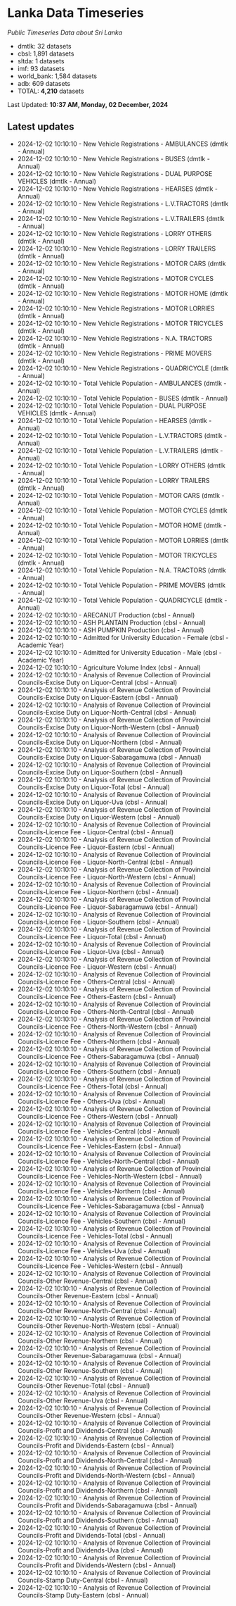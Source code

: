 # Lanka Data Timeseries
*Public Timeseries Data about Sri Lanka*

* dmtlk: 32 datasets
* cbsl: 1,891 datasets
* sltda: 1 datasets
* imf: 93 datasets
* world_bank: 1,584 datasets
* adb: 609 datasets
* TOTAL: **4,210** datasets

Last Updated: **10:37 AM, Monday, 02 December, 2024**

## Latest updates

* 2024-12-02 10:10:10 - New Vehicle Registrations - AMBULANCES (dmtlk - Annual)
* 2024-12-02 10:10:10 - New Vehicle Registrations - BUSES (dmtlk - Annual)
* 2024-12-02 10:10:10 - New Vehicle Registrations - DUAL PURPOSE VEHICLES (dmtlk - Annual)
* 2024-12-02 10:10:10 - New Vehicle Registrations - HEARSES (dmtlk - Annual)
* 2024-12-02 10:10:10 - New Vehicle Registrations - L.V.TRACTORS (dmtlk - Annual)
* 2024-12-02 10:10:10 - New Vehicle Registrations - L.V.TRAILERS (dmtlk - Annual)
* 2024-12-02 10:10:10 - New Vehicle Registrations - LORRY OTHERS (dmtlk - Annual)
* 2024-12-02 10:10:10 - New Vehicle Registrations - LORRY TRAILERS (dmtlk - Annual)
* 2024-12-02 10:10:10 - New Vehicle Registrations - MOTOR CARS (dmtlk - Annual)
* 2024-12-02 10:10:10 - New Vehicle Registrations - MOTOR CYCLES (dmtlk - Annual)
* 2024-12-02 10:10:10 - New Vehicle Registrations - MOTOR HOME (dmtlk - Annual)
* 2024-12-02 10:10:10 - New Vehicle Registrations - MOTOR LORRIES (dmtlk - Annual)
* 2024-12-02 10:10:10 - New Vehicle Registrations - MOTOR TRICYCLES (dmtlk - Annual)
* 2024-12-02 10:10:10 - New Vehicle Registrations - N.A. TRACTORS (dmtlk - Annual)
* 2024-12-02 10:10:10 - New Vehicle Registrations - PRIME MOVERS (dmtlk - Annual)
* 2024-12-02 10:10:10 - New Vehicle Registrations - QUADRICYCLE (dmtlk - Annual)
* 2024-12-02 10:10:10 - Total Vehicle Population - AMBULANCES (dmtlk - Annual)
* 2024-12-02 10:10:10 - Total Vehicle Population - BUSES (dmtlk - Annual)
* 2024-12-02 10:10:10 - Total Vehicle Population - DUAL PURPOSE VEHICLES (dmtlk - Annual)
* 2024-12-02 10:10:10 - Total Vehicle Population - HEARSES (dmtlk - Annual)
* 2024-12-02 10:10:10 - Total Vehicle Population - L.V.TRACTORS (dmtlk - Annual)
* 2024-12-02 10:10:10 - Total Vehicle Population - L.V.TRAILERS (dmtlk - Annual)
* 2024-12-02 10:10:10 - Total Vehicle Population - LORRY OTHERS (dmtlk - Annual)
* 2024-12-02 10:10:10 - Total Vehicle Population - LORRY TRAILERS (dmtlk - Annual)
* 2024-12-02 10:10:10 - Total Vehicle Population - MOTOR CARS (dmtlk - Annual)
* 2024-12-02 10:10:10 - Total Vehicle Population - MOTOR CYCLES (dmtlk - Annual)
* 2024-12-02 10:10:10 - Total Vehicle Population - MOTOR HOME (dmtlk - Annual)
* 2024-12-02 10:10:10 - Total Vehicle Population - MOTOR LORRIES (dmtlk - Annual)
* 2024-12-02 10:10:10 - Total Vehicle Population - MOTOR TRICYCLES (dmtlk - Annual)
* 2024-12-02 10:10:10 - Total Vehicle Population - N.A. TRACTORS (dmtlk - Annual)
* 2024-12-02 10:10:10 - Total Vehicle Population - PRIME MOVERS (dmtlk - Annual)
* 2024-12-02 10:10:10 - Total Vehicle Population - QUADRICYCLE (dmtlk - Annual)
* 2024-12-02 10:10:10 - ARECANUT Production (cbsl - Annual)
* 2024-12-02 10:10:10 - ASH PLANTAIN Production (cbsl - Annual)
* 2024-12-02 10:10:10 - ASH PUMPKIN Production (cbsl - Annual)
* 2024-12-02 10:10:10 - Admitted for University Education - Female (cbsl - Academic Year)
* 2024-12-02 10:10:10 - Admitted for University Education - Male (cbsl - Academic Year)
* 2024-12-02 10:10:10 - Agriculture Volume Index (cbsl - Annual)
* 2024-12-02 10:10:10 - Analysis of Revenue Collection of Provincial Councils-Excise Duty on Liquor-Central (cbsl - Annual)
* 2024-12-02 10:10:10 - Analysis of Revenue Collection of Provincial Councils-Excise Duty on Liquor-Eastern (cbsl - Annual)
* 2024-12-02 10:10:10 - Analysis of Revenue Collection of Provincial Councils-Excise Duty on Liquor-North-Central (cbsl - Annual)
* 2024-12-02 10:10:10 - Analysis of Revenue Collection of Provincial Councils-Excise Duty on Liquor-North-Western (cbsl - Annual)
* 2024-12-02 10:10:10 - Analysis of Revenue Collection of Provincial Councils-Excise Duty on Liquor-Northern (cbsl - Annual)
* 2024-12-02 10:10:10 - Analysis of Revenue Collection of Provincial Councils-Excise Duty on Liquor-Sabaragamuwa (cbsl - Annual)
* 2024-12-02 10:10:10 - Analysis of Revenue Collection of Provincial Councils-Excise Duty on Liquor-Southern (cbsl - Annual)
* 2024-12-02 10:10:10 - Analysis of Revenue Collection of Provincial Councils-Excise Duty on Liquor-Total (cbsl - Annual)
* 2024-12-02 10:10:10 - Analysis of Revenue Collection of Provincial Councils-Excise Duty on Liquor-Uva (cbsl - Annual)
* 2024-12-02 10:10:10 - Analysis of Revenue Collection of Provincial Councils-Excise Duty on Liquor-Western (cbsl - Annual)
* 2024-12-02 10:10:10 - Analysis of Revenue Collection of Provincial Councils-Licence Fee - Liquor-Central (cbsl - Annual)
* 2024-12-02 10:10:10 - Analysis of Revenue Collection of Provincial Councils-Licence Fee - Liquor-Eastern (cbsl - Annual)
* 2024-12-02 10:10:10 - Analysis of Revenue Collection of Provincial Councils-Licence Fee - Liquor-North-Central (cbsl - Annual)
* 2024-12-02 10:10:10 - Analysis of Revenue Collection of Provincial Councils-Licence Fee - Liquor-North-Western (cbsl - Annual)
* 2024-12-02 10:10:10 - Analysis of Revenue Collection of Provincial Councils-Licence Fee - Liquor-Northern (cbsl - Annual)
* 2024-12-02 10:10:10 - Analysis of Revenue Collection of Provincial Councils-Licence Fee - Liquor-Sabaragamuwa (cbsl - Annual)
* 2024-12-02 10:10:10 - Analysis of Revenue Collection of Provincial Councils-Licence Fee - Liquor-Southern (cbsl - Annual)
* 2024-12-02 10:10:10 - Analysis of Revenue Collection of Provincial Councils-Licence Fee - Liquor-Total (cbsl - Annual)
* 2024-12-02 10:10:10 - Analysis of Revenue Collection of Provincial Councils-Licence Fee - Liquor-Uva (cbsl - Annual)
* 2024-12-02 10:10:10 - Analysis of Revenue Collection of Provincial Councils-Licence Fee - Liquor-Western (cbsl - Annual)
* 2024-12-02 10:10:10 - Analysis of Revenue Collection of Provincial Councils-Licence Fee - Others-Central (cbsl - Annual)
* 2024-12-02 10:10:10 - Analysis of Revenue Collection of Provincial Councils-Licence Fee - Others-Eastern (cbsl - Annual)
* 2024-12-02 10:10:10 - Analysis of Revenue Collection of Provincial Councils-Licence Fee - Others-North-Central (cbsl - Annual)
* 2024-12-02 10:10:10 - Analysis of Revenue Collection of Provincial Councils-Licence Fee - Others-North-Western (cbsl - Annual)
* 2024-12-02 10:10:10 - Analysis of Revenue Collection of Provincial Councils-Licence Fee - Others-Northern (cbsl - Annual)
* 2024-12-02 10:10:10 - Analysis of Revenue Collection of Provincial Councils-Licence Fee - Others-Sabaragamuwa (cbsl - Annual)
* 2024-12-02 10:10:10 - Analysis of Revenue Collection of Provincial Councils-Licence Fee - Others-Southern (cbsl - Annual)
* 2024-12-02 10:10:10 - Analysis of Revenue Collection of Provincial Councils-Licence Fee - Others-Total (cbsl - Annual)
* 2024-12-02 10:10:10 - Analysis of Revenue Collection of Provincial Councils-Licence Fee - Others-Uva (cbsl - Annual)
* 2024-12-02 10:10:10 - Analysis of Revenue Collection of Provincial Councils-Licence Fee - Others-Western (cbsl - Annual)
* 2024-12-02 10:10:10 - Analysis of Revenue Collection of Provincial Councils-Licence Fee - Vehicles-Central (cbsl - Annual)
* 2024-12-02 10:10:10 - Analysis of Revenue Collection of Provincial Councils-Licence Fee - Vehicles-Eastern (cbsl - Annual)
* 2024-12-02 10:10:10 - Analysis of Revenue Collection of Provincial Councils-Licence Fee - Vehicles-North-Central (cbsl - Annual)
* 2024-12-02 10:10:10 - Analysis of Revenue Collection of Provincial Councils-Licence Fee - Vehicles-North-Western (cbsl - Annual)
* 2024-12-02 10:10:10 - Analysis of Revenue Collection of Provincial Councils-Licence Fee - Vehicles-Northern (cbsl - Annual)
* 2024-12-02 10:10:10 - Analysis of Revenue Collection of Provincial Councils-Licence Fee - Vehicles-Sabaragamuwa (cbsl - Annual)
* 2024-12-02 10:10:10 - Analysis of Revenue Collection of Provincial Councils-Licence Fee - Vehicles-Southern (cbsl - Annual)
* 2024-12-02 10:10:10 - Analysis of Revenue Collection of Provincial Councils-Licence Fee - Vehicles-Total (cbsl - Annual)
* 2024-12-02 10:10:10 - Analysis of Revenue Collection of Provincial Councils-Licence Fee - Vehicles-Uva (cbsl - Annual)
* 2024-12-02 10:10:10 - Analysis of Revenue Collection of Provincial Councils-Licence Fee - Vehicles-Western (cbsl - Annual)
* 2024-12-02 10:10:10 - Analysis of Revenue Collection of Provincial Councils-Other Revenue-Central (cbsl - Annual)
* 2024-12-02 10:10:10 - Analysis of Revenue Collection of Provincial Councils-Other Revenue-Eastern (cbsl - Annual)
* 2024-12-02 10:10:10 - Analysis of Revenue Collection of Provincial Councils-Other Revenue-North-Central (cbsl - Annual)
* 2024-12-02 10:10:10 - Analysis of Revenue Collection of Provincial Councils-Other Revenue-North-Western (cbsl - Annual)
* 2024-12-02 10:10:10 - Analysis of Revenue Collection of Provincial Councils-Other Revenue-Northern (cbsl - Annual)
* 2024-12-02 10:10:10 - Analysis of Revenue Collection of Provincial Councils-Other Revenue-Sabaragamuwa (cbsl - Annual)
* 2024-12-02 10:10:10 - Analysis of Revenue Collection of Provincial Councils-Other Revenue-Southern (cbsl - Annual)
* 2024-12-02 10:10:10 - Analysis of Revenue Collection of Provincial Councils-Other Revenue-Total (cbsl - Annual)
* 2024-12-02 10:10:10 - Analysis of Revenue Collection of Provincial Councils-Other Revenue-Uva (cbsl - Annual)
* 2024-12-02 10:10:10 - Analysis of Revenue Collection of Provincial Councils-Other Revenue-Western (cbsl - Annual)
* 2024-12-02 10:10:10 - Analysis of Revenue Collection of Provincial Councils-Profit and Dividends-Central (cbsl - Annual)
* 2024-12-02 10:10:10 - Analysis of Revenue Collection of Provincial Councils-Profit and Dividends-Eastern (cbsl - Annual)
* 2024-12-02 10:10:10 - Analysis of Revenue Collection of Provincial Councils-Profit and Dividends-North-Central (cbsl - Annual)
* 2024-12-02 10:10:10 - Analysis of Revenue Collection of Provincial Councils-Profit and Dividends-North-Western (cbsl - Annual)
* 2024-12-02 10:10:10 - Analysis of Revenue Collection of Provincial Councils-Profit and Dividends-Northern (cbsl - Annual)
* 2024-12-02 10:10:10 - Analysis of Revenue Collection of Provincial Councils-Profit and Dividends-Sabaragamuwa (cbsl - Annual)
* 2024-12-02 10:10:10 - Analysis of Revenue Collection of Provincial Councils-Profit and Dividends-Southern (cbsl - Annual)
* 2024-12-02 10:10:10 - Analysis of Revenue Collection of Provincial Councils-Profit and Dividends-Total (cbsl - Annual)
* 2024-12-02 10:10:10 - Analysis of Revenue Collection of Provincial Councils-Profit and Dividends-Uva (cbsl - Annual)
* 2024-12-02 10:10:10 - Analysis of Revenue Collection of Provincial Councils-Profit and Dividends-Western (cbsl - Annual)
* 2024-12-02 10:10:10 - Analysis of Revenue Collection of Provincial Councils-Stamp Duty-Central (cbsl - Annual)
* 2024-12-02 10:10:10 - Analysis of Revenue Collection of Provincial Councils-Stamp Duty-Eastern (cbsl - Annual)